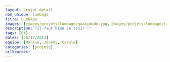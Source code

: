 ```yaml
---
layout: projet-detail
nom_unique: lumbago
titre: Lumbago
images: [images/projets/lumbago/quasimodo.jpg, images/projets/lumbago/BonnePosition3.png]
description: "Il faut bien se tenir !"
tags: [Qt]
dates: [20/12/2013]
equipe: [Marine, Jérémy, Carole]
categories: [projets]
urlSources: 
---
```

